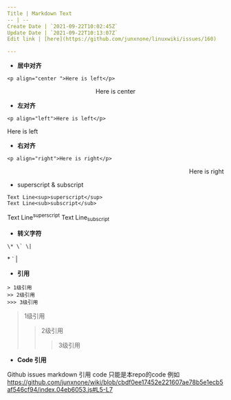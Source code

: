 ```yaml
---
Title | Markdown Text
-- | --
Create Date | `2021-09-22T10:02:45Z`
Update Date | `2021-09-22T10:13:07Z`
Edit link | [here](https://github.com/junxnone/linuxwiki/issues/160)

---
```

- **居中对齐**

```
<p align="center ">Here is left</p>
```
<p align="center ">Here is center</p>  

- **左对齐**  
```  
<p align="left">Here is left</p>
```
<p align="left">Here is left</p>

- **右对齐**
```
<p align="right">Here is right</p>
```
<p align="right">Here is right</p>

- superscript & subscript

```
Text Line<sup>superscript</sup>
Text Line<sub>subscript</sub>
```
Text Line<sup>superscript</sup>
Text Line<sub>subscript</sub>

- **转义字符**
```
\* \` \|
```
\* \` \|

- **引用**

```
> 1级引用
>> 2级引用
>>> 3级引用
```
> 1级引用
>> 2级引用
>>> 3级引用

- **Code 引用**

Github issues markdown 引用 code
只能是本repo的code
例如
https://github.com/junxnone/wiki/blob/cbdf0ee17452e221607ae78b5e1ecb5af546cf94/index.04eb6053.js#L5-L7

